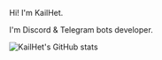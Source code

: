 Hi! I'm KailHet. 

I'm Discord & Telegram bots developer.

![KailHet's GitHub stats](https://github-readme-stats.vercel.app/api?username=KailHet&show_icons=true&theme=radical)

